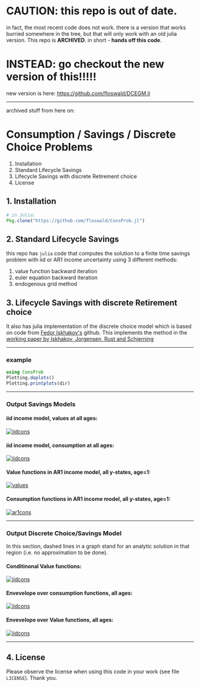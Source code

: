 


# CAUTION: this repo is out of date. 

in fact, the most recent code does not work. there is a version that works burried somewhere in the tree, but that will only work with an old julia version. This repo is **ARCHIVED**. 
in short - **hands off this code**.

# INSTEAD: go checkout the new version of this!!!!!

new version is here: https://github.com/floswald/DCEGM.jl

---------

archived stuff from here on:

# Consumption / Savings / Discrete Choice Problems

1. Installation
2. Standard Lifecycle Savings
3. Lifecycle Savings with discrete Retirement choice
4. License

## 1. Installation

```julia
# in Julia:
Pkg.clone("https://github.com/floswald/ConsProb.jl")
```

## 2. Standard Lifecycle Savings

this repo has `julia` code that computes the solution to a finite time savings problem with iid or AR1 income uncertainty using 3 different methods:

1. value function backward iteration
2. euler equation backward iteration
3. endogenous grid method

## 3. Lifecycle Savings with discrete Retirement choice

It also has julia implementation of the discrete choice model which is based on code from [Fedor Iskhakov's](https://github.com/fediskhakov/egdst) github. This implements the method in the [working paper by Iskhakov, Jorgensen, Rust and Schjerning](https://dl.dropboxusercontent.com/u/17240700/sync4web/dcegm.pdf)


----


### example

```julia
using ConsProb
Plotting.doplots()
Plotting.printplots(dir)
```

----

### Output Savings Models

#### iid income model, values at all ages:
[![iidcons](https://dl.dropboxusercontent.com/u/109115/ConsProb.jl/iidVfun.png)]()

#### iid income model, consumption at all ages:
[![iidcons](https://dl.dropboxusercontent.com/u/109115/ConsProb.jl/iidCons.png)]()

#### Value functions in AR1 income model, all y-states, age=1:
[![values](https://dl.dropboxusercontent.com/u/109115/ConsProb.jl/AR1Vfun.png)]()

#### Consumption functions in AR1 income model, all y-states, age=1:
[![ar1cons](https://dl.dropboxusercontent.com/u/109115/ConsProb.jl/AR1Cons.png)]()

----

### Output Discrete Choice/Savings Model

In this section, dashed lines in a graph stand for an analytic solution in that region (i.e. no approximation to be done).

#### Conditinonal Value functions:
[![iidcons](https://dl.dropboxusercontent.com/u/109115/ConsProb.jl/Dchoice_condV.png)]()

#### Envevelope over consumption functions, all ages:
[![iidcons](https://dl.dropboxusercontent.com/u/109115/ConsProb.jl/Dchoice_envC.png)]()

#### Envevelope over Value functions, all ages:
[![iidcons](https://dl.dropboxusercontent.com/u/109115/ConsProb.jl/Dchoice_envV.png)]()

----

## 4. License

Please observe the license when using this code in your work (see file `LICENSE`). Thank you.
